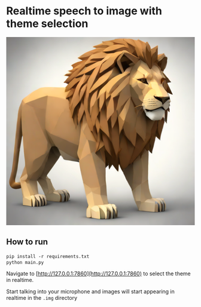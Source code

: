 # Realtime speech to image with theme selection

![Generated lion image](images/image.png)

## How to run

```
pip install -r requirements.txt
python main.py
```

Navigate to [http://127.0.0.1:7860](http://127.0.0.1:7860) to select the theme in realtime.

Start talking into your microphone and images will start appearing in realtime in the `.img` directory
